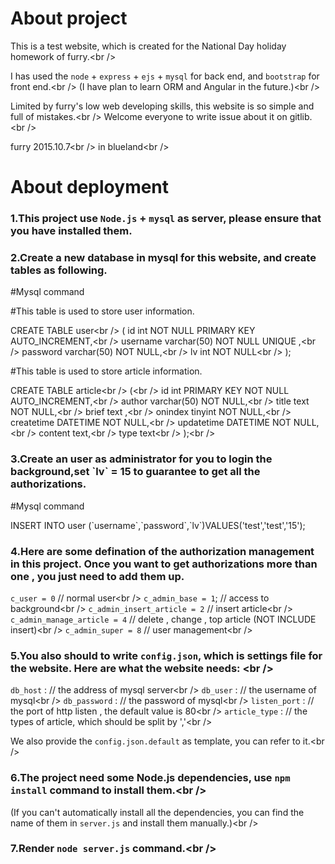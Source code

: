 About project
=============================

This is a test website, which is created for the National Day holiday homework of furry.<br /\> 

I has used the `node` + `express` + `ejs` + `mysql` for back end, and `bootstrap` for front end.<br /\> 
(I have plan to learn ORM and Angular in the future.)<br /\> 

Limited by furry's low web developing skills, this website is so simple and full of mistakes.<br /\> 
Welcome everyone to write issue about it on gitlib.<br /\> 

furry 2015.10.7<br /\> 
in blueland<br /\> 

About deployment
=============================

### 1.This project use `Node.js` + `mysql` as server, please ensure that you have installed them.

### 2.Create a new database in mysql for this website, and create tables as following.

#Mysql command

#This table is used to store user information.

CREATE TABLE user<br /\> 
(
id int NOT NULL PRIMARY KEY AUTO_INCREMENT,<br /\> 
username varchar(50) NOT NULL UNIQUE ,<br /\> 
password varchar(50) NOT NULL,<br /\> 
lv int NOT NULL<br /\> 
);

#This table is used to store article information.

CREATE TABLE article<br /\> 
(<br /\> 
id int PRIMARY KEY NOT NULL AUTO_INCREMENT,<br /\> 
author varchar(50) NOT NULL,<br /\> 
title text NOT NULL,<br /\> 
brief text ,<br /\> 
onindex tinyint NOT NULL,<br /\> 
createtime DATETIME NOT NULL,<br /\> 
updatetime DATETIME NOT NULL,<br /\> 
content text,<br /\> 
type text<br /\> 
);<br /\> 

### 3.Create an user as administrator for you to login the background,set \`lv\` = 15 to guarantee to get all the authorizations.

#Mysql command

INSERT INTO user (\`username\`,\`password\`,\`lv\`)VALUES('test','test','15');

### 4.Here are some defination of the authorization management in this project. Once you want to get authorizations more than one , you just need to add them up.

`c_user = 0`                  // normal user<br /\> 
`c_admin_base = 1`;           // access to background<br /\> 
`c_admin_insert_article = 2`  // insert article<br /\> 
`c_admin_manage_article = 4`  // delete , change , top article (NOT INCLUDE insert)<br /\> 
`c_admin_super = 8`           // user management<br /\> 

### 5.You also should to write `config.json`, which is settings file for the website. Here are what the website needs: <br /\> 

`db_host` :       // the address of mysql server<br /\> 
`db_user` :       // the username of mysql<br /\> 
`db_password` :   // the password of mysql<br /\> 
`listen_port` :   // the port of http listen , the default value is 80<br /\> 
`article_type` :  // the types of article, which should be split by ','<br /\> 

We also provide the `config.json.default` as template, you can refer to it.<br /\> 

### 6.The project need some Node.js dependencies, use `npm install` command to install them.<br /\> 
(If you can't automatically install all the dependencies, you can find the name of them in `server.js` and install them manually.)<br /\> 

###  7.Render `node server.js` command.<br /\>